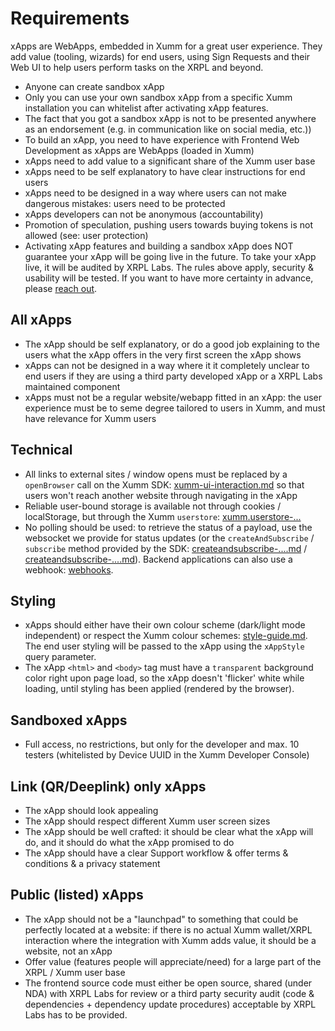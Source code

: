 # Requirements

xApps are WebApps, embedded in Xumm for a great user experience. They add value (tooling, wizards) for end users, using Sign Requests and their Web UI to help users perform tasks on the XRPL and beyond.

* Anyone can create sandbox xApp
* Only you can use your own sandbox xApp from a specific Xumm installation you can whitelist after activating xApp features.
* The fact that you got a sandbox xApp is not to be presented anywhere as an endorsement (e.g. in communication like on social media, etc.))
* To build an xApp, you need to have experience with Frontend Web Development as xApps are WebApps (loaded in Xumm)
* xApps need to add value to a significant share of the Xumm user base
* xApps need to be self explanatory to have clear instructions for end users
* xApps need to be designed in a way where users can not make dangerous mistakes: users need to be protected
* xApps developers can not be anonymous (accountability)
* Promotion of speculation, pushing users towards buying tokens is not allowed (see: user protection)
* Activating xApp features and building a sandbox xApp does NOT guarantee your xApp will be going live in the future. To take your xApp live, it will be audited by XRPL Labs. The rules above apply, security & usability will be tested. If you want to have more certainty in advance, please [reach out](mailto:support@xrpl-labs.com).

## All xApps

* The xApp should be self explanatory, or do a good job explaining to the users what the xApp offers in the very first screen the xApp shows
* xApps can not be designed in a way where it it completely unclear to end users if they are using a third party developed xApp or a XRPL Labs maintained component
* xApps must not be a regular website/webapp fitted in an xApp: the user experience must be to seme degree tailored to users in Xumm, and must have relevance for Xumm users

## Technical&#x20;

* All links to external sites / window opens must be replaced by a `openBrowser` call on the Xumm SDK: [xumm-ui-interaction.md](xumm-ui-interaction.md "mention") so that users won't reach another website through navigating in the xApp
* Reliable user-bound storage is available not through cookies / localStorage, but through the Xumm `userstore`: [xumm.userstore-...](../../js-ts-sdk/sdk-syntax/xumm.userstore-.../ "mention")
* No polling should be used: to retrieve the status of a payload, use the websocket we provide for status updates (or the `createAndSubscribe` / `subscribe` method provided by the SDK: [createandsubscribe-....md](../../js-ts-sdk/sdk-syntax/xumm.payload-.../createandsubscribe-....md "mention") / [createandsubscribe-....md](../../js-ts-sdk/sdk-syntax/xumm.payload-.../createandsubscribe-....md "mention")). Backend applications can also use a webhook: [webhooks](../../concepts/payloads-sign-requests/status-updates/webhooks/ "mention").

## Styling

* xApps should either have their own colour scheme (dark/light mode independent) or respect the Xumm colour schemes: [style-guide.md](style-guide.md "mention"). The end user styling will be passed to the xApp using the `xAppStyle` query parameter.
* The xApp `<html>` and `<body>` tag must have a `transparent` background color right upon page load, so the xApp doesn't 'flicker' white while loading, until styling has been applied (rendered by the browser).

## Sandboxed xApps

* Full access, no restrictions, but only for the developer and max. 10 testers (whitelisted by Device UUID in the Xumm Developer Console)

## Link (QR/Deeplink) only xApps

* The xApp should look appealing
* The xApp should respect different Xumm user screen sizes
* The xApp should be well crafted: it should be clear what the xApp will do, and it should do what the xApp promised to do
* The xApp should have a clear Support workflow & offer terms & conditions & a privacy statement

## Public (listed) xApps

* The xApp should not be a "launchpad" to something that could be perfectly located at a website: if there is no actual Xumm wallet/XRPL interaction where the integration with Xumm adds value, it should be a website, not an xApp
* Offer value (features people will appreciate/need) for a large part of the XRPL / Xumm user base
* The frontend source code must either be open source, shared (under NDA) with XRPL Labs for review or a third party security audit (code & dependencies + dependency update procedures) acceptable by XRPL Labs has to be provided.
